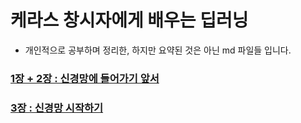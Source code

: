 # 케라스 창시자에게 배우는 딥러닝

- 개인적으로 공부하며 정리한, 하지만 요약된 것은 아닌 md 파일들 입니다.


### [1장 + 2장 : 신경망에 들어가기 앞서](https://github.com/ydy8989/AI_Stack/blob/master/keras%20markdown/1%EC%9E%A5~2%EC%9E%A5.md)
### [3장 : 신경망 시작하기](https://github.com/ydy8989/AI_Stack/blob/master/keras%20markdown/3%EC%9E%A5_%EC%8B%A0%EA%B2%BD%EB%A7%9D%20%EC%8B%9C%EC%9E%91%ED%95%98%EA%B8%B0.md)


